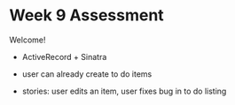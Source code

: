 # Week 9 Assessment

Welcome!

- ActiveRecord + Sinatra

- user can already create to do items

- stories: user edits an item, user fixes bug in to do listing
